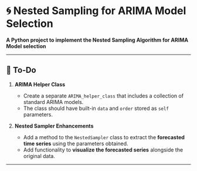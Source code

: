 # 🌀 Nested Sampling for ARIMA Model Selection

**A Python project to implement the Nested Sampling Algorithm for ARIMA Model selection**

---

## 📌 To‑Do

1. **ARIMA Helper Class**  
   - Create a separate `ARIMA_helper_class` that includes a collection of standard ARIMA models.
   - The class should have built-in `data` and `order` stored as `self` parameters.

2. **Nested Sampler Enhancements**  
   - Add a method to the `NestedSampler` class to extract the **forecasted time series** using the parameters obtained.  
   - Add functionality to **visualize the forecasted series** alongside the original data.

---



